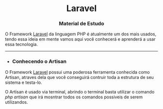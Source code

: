 ## <h1 align="center">Laravel</h1>

<h3 align="center">Material de Estudo</h3>

O Framework [Laravel](https://laravel.com/) da linguagem PHP é atualmente um dos mais usados, tendo essa ideia em mente vamos aqui você conhecerá e aprenderá a usar essa tecnologia.

<hr>

-   <h3>Conhecendo o Artisan</h3>

O Framework [Laravel](https://laravel.com/) possui uma poderosa ferramenta conhecida como Artisan, atraves dela que você conseguirá contruir toda a estrutura de seu sistema e testa-lo.

O Artisan é usado via terminal, abrindo o terminal basta utilizar o comando _php artisan_ que irá mosntrar todos os comandos possiveis de serem utilizandos.
